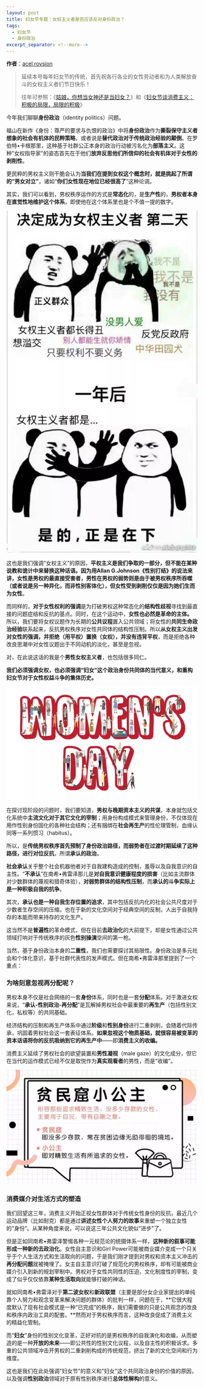 ```yaml
---
layout: post
title: 妇女节专题：女权主义者是否应该反对身份政治？
tags:
  - 妇女节
  - 身份政治
excerpt_separator: <!--more-->
---
```


**作者**：[acel rovsion](https://www.zhihu.com/people/acel-rovsion)

> 延续本号每年妇女节的传统，首先祝各行各业的女性劳动者和为人类解放奋斗的女权主义者们节日快乐！
>
> 往年可参照：《[姑娘，你想当女神还是当妇女？](https://link.zhihu.com/?target=https%3A//mp.weixin.qq.com/s%3F__biz%3DMzIzNTU3MDI5Mw%3D%3D%26mid%3D2247484909%26idx%3D1%26sn%3D8526d847827b9639c3ef5d398b96ad3b%26chksm%3De8e450f7df93d9e13a661974755f0ae5f9e431713d539ee7e36587190cf5033a051222241c90%26mpshare%3D1%26scene%3D21%26srcid%3D0307tjakZzQuhQNVAmCYQjFd%26from%3Dtimeline%26ascene%3D14%26devicetype%3Dandroid-22%26version%3D26060739%26nettype%3DWIFI%26lang%3Den%26pass_ticket%3DKe1iU9DbrItHxwwtAoOSij3dC%2520rsvZ97FzLRCWQyuXCR2zQAB641u1HJsS/zuvC9%26wx_header%3D1%23wechat_redirect)》和《[妇女节谈消费主义：积极的局限，局限的积极](https://link.zhihu.com/?target=https%3A//mp.weixin.qq.com/s%3F__biz%3DMzA4OTEyMTMxNA%3D%3D%26mid%3D2447668052%26idx%3D1%26sn%3Deb1734dbefaf3f7d17c4428350d2766a%26chksm%3D840f6419b378ed0f0e8e23727203dde283c1986db90e5b7e35a3d330ac4ed3caecd98bd614cf%26token%3D1203915284%26lang%3Dzh_CN%26scene%3D21%23wechat_redirect)》

今年我们聊聊**身份政治**（identity politics）问题。

<!--more-->

福山在新作《身份：尊严的要求与仇恨的政治》中将**身份政治**作为**撕裂保守主义者想象的社会有机体的民粹策略**，或者说是**替代政治对于传统政治经验的颠倒**。在罗伯特•卡根那里，这种基于社群公正本身的政治行动被污名化为**部落主义**。这种"女权指导家"的姿态首先在于他们**放弃反思他们所信仰的社会有机体对于女性的剥削性**。

更民粹的男权主义则干脆会认为**当我们在提到女权这个概念时，就是挑起了所谓的“男女对立”**，诸如“**你们女性现在地位已经很高了**”这种论调。

其实，我们可以看到，男权秩序运作的方式是**常态化**的，是**生产性**的，**男权者本身在直觉性地维护这个体系**，即使他在这个体系里也是个不值一提的数字。

<img class="img-fluid" src="../images/身份政治/v2-eadf6b57cd31d84567f5526a5a803509_hd.jpg" alt="img">

这也是我们强调“女权主义”的原因，**平权主义是我们争取的一部分，但不能在某种说教和诡计中来替换这种话语。**因为用Allan G.Johnson《性别打结》的说法来讲，**女性是男权的最直接受害者，男性在男权的弱势则是由于被男权秩序所吞噬**（或者说是另一种异化，而非性别客体化），但**女性受到剥削仅仅是因为她们生而为女性**。

而同样的，**对于女性权利的强调**是为打破男权这种常态化的**结构性歧视**寻找到最直接的问题症结和反抗的基点。同时，在这个运动中，**女性也必然是革命的主体。**
所以，我们要将女权议题作为长期的**公共议程**置入公共领域；将女性的**共同生命政治经验**联系起来，反抗男权秩序对女性共同体的结构性压制。所以**从女权主义出发对女性的强调，并拒绝（用平权）置换（女权），并没有违背平权**，而是拒绝各种改良思潮中对女性议题出于不同动机的淡化，甚至是忽视。

对，在此说这话的我是个**男性女权主义者**，也包括很多同仁。

**我们必须强调女权，也必须强调“妇女”这个政治身份共同体的当代意义，和重构妇女节对于女性权益斗争的集体历史。**  

<img class="img-fluid" src="../images/身份政治/v2-e89626bb581121a4d4da50801ef09eda_hd.jpg" alt="img">

在探讨现阶段的问题时，我们要知道，**男权与晚期资本主义的共谋**，本身就包括文化系统中**主流文化对于其它文化的宰制**；用身份构成模式来管理身份，不仅体现在用作性别身份固化的各种社会结构；还有捆绑在**社会再生产**的性伦理管制，血缘认同等一系列惯习（habitus）。

所以，是**传统男权秩序首先预制了身份政治路径，而弱势者在过渡时期延续了这种路径，进行对位反抗**，所谓**承认的政治**。

**社会承认**关乎整个社会机器他者对于自我建构造成的控制，羞辱以及自我意识的自主性。“**不承认**”在南希•弗雷泽那儿是**对自我意识健康程度的损害**（比如主流群体对少数群体的蔑视和猎奇体验），**对弱势群体的结构性压制**，而**承认的斗争实际上是一种积极自我的抗争**。

其次，**承认也是一种自我生存位置的追求**，其中包括反抗内化的社会公共尺度对于少数者生存空间的压缩，也在于新的文化空间对于经典空间的反制，人出于自我持存的本能而带来持存的文化生产。

这当然不是**普遍性**的革命模式，但在目前**去政治化**的大前提下，却是女性通过公共领域打响对于传统秩序的灰色**性别操演**空间的第一枪。

当然，基于身份政治本身的**二重性**，我们也需要探讨其局限性。身份政治是多元社会和个体化意识，基于社群代表性的发声模式。但在南希•弗雷泽那里提到了一个重点：

### 为啥刻意忽视再分配呢？

男权本身不仅是社会网络的一套**身份**体系，同时也是一套**分配**体系。对于激进女权来说，“**承认-性别政治-再分配**”是瓦解掉男权社会中最重要的**再生产**（包括性别文化，私权等）的共同基础。

经济结构的压制和再生产体系中通过**阶级**和**性别身份**进行二重剥削，会随着代际传承，巩固着男权社会这一套表征体系。**如果忽视这个物质基础，就很容易被变革的资本话语将你的反抗吸纳到它的再生产中**——即**消费主义的收编。**

消费主义延续了男权社会的欲望装置和**男性凝视**（male gaze）的文化成分，但它在当代的运作模式已经不仅是取悦作为**真实观看者**的男性，而是“收编”。  

<img class="img-fluid" src="../images/身份政治/v2-c095cfe378e39425073f0a32dfe751c0_hd.jpg" alt="img">

### 消费媒介对生活方式的塑造

我们回望这三年，消费主义开始正视女性群体对于传统女性身份的反抗，最近几个运动品牌（比如耐克）都是通过**讲述女性个人努力的故事**来重塑一个独立女性的“身份”。从某种角度来说，可以说这三年公共文化貌似“进步”了。

但是正如同南希•弗雷泽警惕各种一元规范论的统摄体系一样，**这种新的叙事可能形成一种新的去政治化**。女性自主意识和Girl Power可能被商业媒介变成一个只关乎于个人生活方式和生活取向的问题，于是我们刚才提到对男权和资本主义冲击的**再分配问题**就被掩埋了。女主自主意识打破了规范化的男权秩序，却有可能被商业媒介引入到新的规划宰制中。男权对于女性共同性的压迫，文化制度性的宰制，变成了似乎仅仅依靠**某种生活取向**就能够打破的神话。

就如同南希•弗雷泽对于**第二波女权**和**新政联盟**（主要是部分女企业家提出的单纯靠个人努力和观念变革来解决问题的群体）的批判一样，问题在于，**它很大程度默认了现有社会模式是一种“已完成”的秩序，我们需要做的只是公共观念的改良和秩序内政治工具的配套。**然而对于男权秩序而言，这种改良促成了消费主义的精益化管制。

而“**妇女**”身份的性别文化变革，正好对抗的是男权秩序的自我演化和收编，从而塑造的是一种**开放的未来**——即公共性的性别文化议程，以及自主性的积极诉求。多重的公共领域冲击开男权的二重剥削构成的传统规范，挤出了新的文化空间和行为维度。

这也是我们在此处强调"妇女节"的意义和"妇女"这个共同政治身份的价值的原因，以及强调**性别政治**领域对于原有性别秩序进行**总体性解构**的意义。
